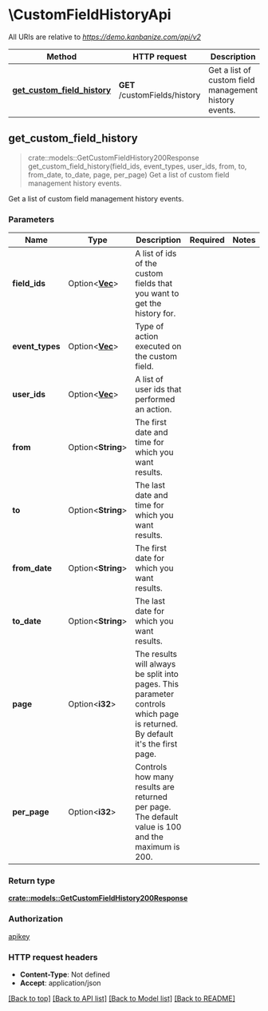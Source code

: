 # \CustomFieldHistoryApi

All URIs are relative to *https://demo.kanbanize.com/api/v2*

Method | HTTP request | Description
------------- | ------------- | -------------
[**get_custom_field_history**](CustomFieldHistoryApi.md#get_custom_field_history) | **GET** /customFields/history | Get a list of custom field management history events.



## get_custom_field_history

> crate::models::GetCustomFieldHistory200Response get_custom_field_history(field_ids, event_types, user_ids, from, to, from_date, to_date, page, per_page)
Get a list of custom field management history events.

Get a list of custom field management history events.

### Parameters


Name | Type | Description  | Required | Notes
------------- | ------------- | ------------- | ------------- | -------------
**field_ids** | Option<[**Vec<i32>**](i32.md)> | A list of ids of the custom fields that you want to get the history for. |  |
**event_types** | Option<[**Vec<String>**](String.md)> | Type of action executed on the custom field. |  |
**user_ids** | Option<[**Vec<i32>**](i32.md)> | A list of user ids that performed an action. |  |
**from** | Option<**String**> | The first date and time for which you want results. |  |
**to** | Option<**String**> | The last date and time for which you want results. |  |
**from_date** | Option<**String**> | The first date for which you want results. |  |
**to_date** | Option<**String**> | The last date for which you want results. |  |
**page** | Option<**i32**> | The results will always be split into pages. This parameter controls which page is returned. By default it's the first page. |  |
**per_page** | Option<**i32**> | Controls how many results are returned per page. The default value is 100 and the maximum is 200. |  |

### Return type

[**crate::models::GetCustomFieldHistory200Response**](getCustomFieldHistory_200_response.md)

### Authorization

[apikey](../README.md#apikey)

### HTTP request headers

- **Content-Type**: Not defined
- **Accept**: application/json

[[Back to top]](#) [[Back to API list]](../README.md#documentation-for-api-endpoints) [[Back to Model list]](../README.md#documentation-for-models) [[Back to README]](../README.md)

